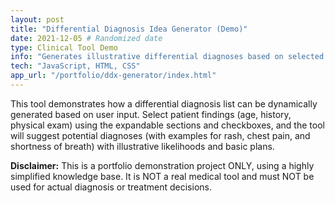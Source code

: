 ```yaml
---
layout: post
title: "Differential Diagnosis Idea Generator (Demo)"
date: 2021-12-05 # Randomized date
type: Clinical Tool Demo
info: "Generates illustrative differential diagnoses based on selected findings (rash, chest pain, SOB examples). Highlights dynamic UI updates."
tech: "JavaScript, HTML, CSS"
app_url: "/portfolio/ddx-generator/index.html"
---
```


This tool demonstrates how a differential diagnosis list can be dynamically generated based on user input. Select patient findings (age, history, physical exam) using the expandable sections and checkboxes, and the tool will suggest potential diagnoses (with examples for rash, chest pain, and shortness of breath) with illustrative likelihoods and basic plans.

**Disclaimer:** This is a portfolio demonstration project ONLY, using a highly simplified knowledge base. It is NOT a real medical tool and must NOT be used for actual diagnosis or treatment decisions.
